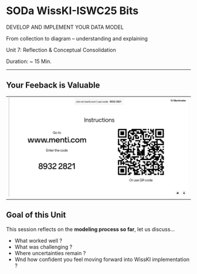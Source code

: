 <!--
*titel:
*author:in/urheber:in: 
orcid: 
email: SODa@sammlungen.io
*lizenz: cc by
lizenzlink: https://creativecommons.org/
*persistenter OER link: 
language: 
version:  v1
beschreibung: 
format: SODa WissKI How-to-Tutorial
modultitel: 
modul: Unit 1
einheitstitel: Welcome and warm-up 
eiheit: Einheit 1
lernziel: 

baustein:
zielgruppe: https://zenodo.org/records/15574575
gestaltungsprinzip: 
keywords: ???
erstellungsdatum: 

technische metadaten:
medientyp: text
dateiformat: .md
dauer: 
größe:
software: Web

icon: https://github.com/chastik/Beratung_Dateityp_Bild/refs/heads/main/resources/SODa-Logo_full.svg

link: https://raw.githubusercontent.com/chastik/WissKI/refs/heads/main/soda.css

-->

# SODa WissKI-ISWC25 Bits

DEVELOP AND IMPLEMENT YOUR DATA MODEL  

From collection to diagram – understanding and explaining  

Unit 7: Reflection & Conceptual Consolidation  

Duration: ~ 15 Min.

---

## Your Feeback is Valuable


<table>
  <tr>
    <td><img src="../assets/feedback_menti.jpg" alt="Feedback" width="100%"></td>
  </tr>
</table>

## Goal of this Unit

This session reflects on the **modeling process so far**, let us discuss...

* What worked well ?
* What was challenging ?
* Where uncertainties remain ?
* Wnd how confident you feel moving forward into WissKI implementation ?













